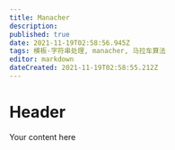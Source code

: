 ```yaml
---
title: Manacher
description: 
published: true
date: 2021-11-19T02:58:56.945Z
tags: 模板-字符串处理, manacher, 马拉车算法
editor: markdown
dateCreated: 2021-11-19T02:58:55.212Z
---
```


# Header
Your content here